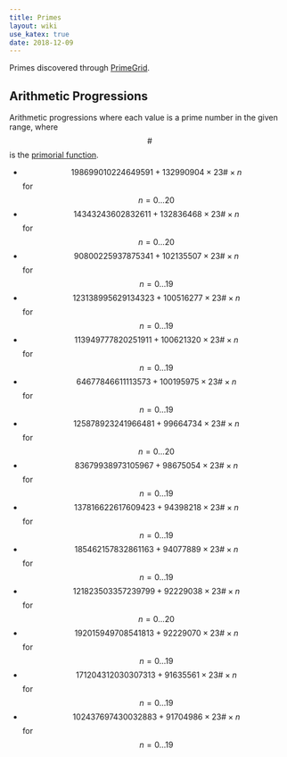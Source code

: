```yaml
---
title: Primes
layout: wiki
use_katex: true
date: 2018-12-09
---
```


Primes discovered through [PrimeGrid](https://www.primegrid.com/).

## Arithmetic Progressions

Arithmetic progressions where each value is a prime number in the given range, where $$ \# $$ is the [primorial function](https://en.wikipedia.org/wiki/Primorial).

* $$ 198699010224649591+132990904 \times 23 \# \times n $$ for $$ n=0 \dots 20 $$
* $$ 14343243602832611+132836468 \times 23 \# \times n $$ for $$ n=0 \dots 20 $$
* $$ 90800225937875341+102135507 \times 23 \# \times n $$ for $$ n=0 \dots 19 $$
* $$ 123138995629134323+100516277 \times 23 \# \times n $$ for $$ n=0 \dots 19 $$
* $$ 113949777820251911+100621320 \times 23 \# \times n $$ for $$ n=0 \dots 19 $$
* $$ 64677846611113573+100195975 \times 23 \# \times n $$ for $$ n=0 \dots 19 $$
* $$ 125878923241966481+99664734 \times 23 \# \times n $$ for $$ n=0 \dots 20 $$
* $$ 83679938973105967+98675054 \times 23 \# \times n $$  for $$ n=0 \dots 19 $$
* $$ 137816622617609423+94398218 \times 23 \# \times n $$ for $$ n=0 \dots 19 $$
* $$ 185462157832861163+94077889 \times 23 \# \times n $$ for $$ n=0 \dots 19 $$
* $$ 121823503357239799+92229038 \times 23 \# \times n $$ for $$ n=0 \dots 20 $$
* $$ 192015949708541813+92229070 \times 23 \# \times n $$ for $$ n=0 \dots 19 $$
* $$ 171204312030307313+91635561 \times 23 \# \times n $$ for $$ n=0 \dots 19 $$
* $$ 102437697430032883+91704986 \times 23 \# \times n $$ for $$ n=0 \dots 19 $$